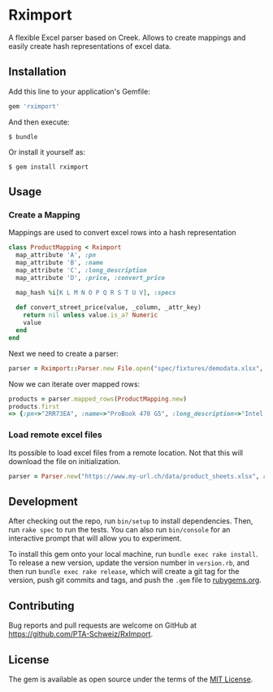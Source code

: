# Rximport

A flexible Excel parser based on Creek. Allows to create mappings and easily create
hash representations of excel data.

## Installation

Add this line to your application's Gemfile:

```ruby
gem 'rximport'
```

And then execute:

    $ bundle

Or install it yourself as:

    $ gem install rximport

## Usage

### Create a Mapping
Mappings are used to convert excel rows into a hash representation

```ruby
class ProductMapping < Rximport
  map_attribute 'A', :pn
  map_attribute 'B', :name
  map_attribute 'C', :long_description
  map_attribute 'D', :price, :convert_price

  map_hash %i[K L M N O P Q R S T U V], :specs
  
  def convert_street_price(value, _column, _attr_key)
    return nil unless value.is_a? Numeric
    value
  end
end
```

Next we need to create a parser:
```ruby
parser = Rximport::Parser.new File.open("spec/fixtures/demodata.xlsx", parser_config)
```

Now we can iterate over mapped rows:
```ruby
products = parser.mapped_rows(ProductMapping.new)
products.first
=> {:pn=>"2RR73EA", :name=>"ProBook 470 G5", :long_description=>"Intel Core i5-8250U (QC)...", :price=>nil, :specs=>{"Processor"=>"Intel Core i5-8250U (QC)", "Graphics"=>"Nvidia GeForce 930MX 2GB", "Resolution"=>"FHD IPS 220 nits", "Size"=>"17.3\"", "RAM"=>"8GB", "Storage"=>"256GB SSD PCIe", "WLAN"=>"WLAN AC + BT 4.2", "OS"=>"Win 10 Pro", "Warranty"=>"2/2/0"}}
```

### Load remote excel files
Its possible to load excel files from a remote location. Not that this will download the file on initialization.

```ruby
parser = Parser.new("https://www.my-url.ch/data/product_sheets.xlsx", remote: true)
```


## Development

After checking out the repo, run `bin/setup` to install dependencies. Then, run `rake spec` to run the tests. You can also run `bin/console` for an interactive prompt that will allow you to experiment.

To install this gem onto your local machine, run `bundle exec rake install`. To release a new version, update the version number in `version.rb`, and then run `bundle exec rake release`, which will create a git tag for the version, push git commits and tags, and push the `.gem` file to [rubygems.org](https://rubygems.org).

## Contributing

Bug reports and pull requests are welcome on GitHub at https://github.com/PTA-Schweiz/RxImport.

## License

The gem is available as open source under the terms of the [MIT License](https://opensource.org/licenses/MIT).
